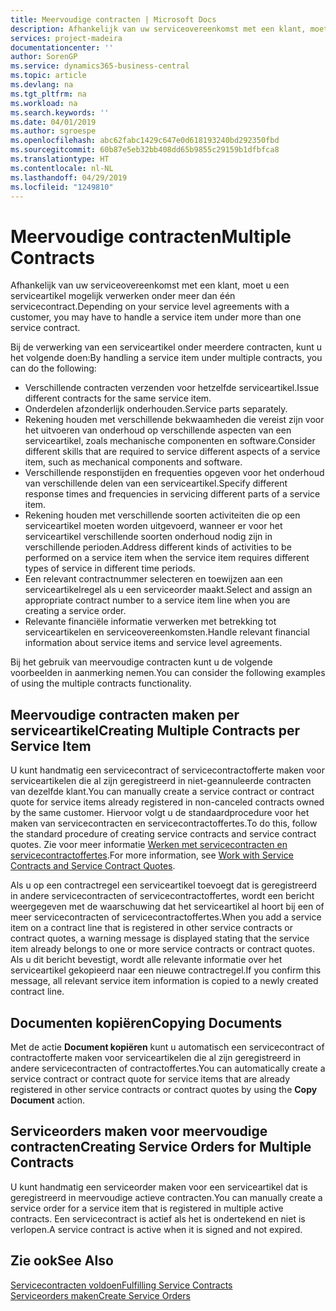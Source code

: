 ```yaml
---
title: Meervoudige contracten | Microsoft Docs
description: Afhankelijk van uw serviceovereenkomst met een klant, moet u een serviceartikel mogelijk verwerken onder meer dan één servicecontract.
services: project-madeira
documentationcenter: ''
author: SorenGP
ms.service: dynamics365-business-central
ms.topic: article
ms.devlang: na
ms.tgt_pltfrm: na
ms.workload: na
ms.search.keywords: ''
ms.date: 04/01/2019
ms.author: sgroespe
ms.openlocfilehash: abc62fabc1429c647e0d618193240bd292350fbd
ms.sourcegitcommit: 60b87e5eb32bb408dd65b9855c29159b1dfbfca8
ms.translationtype: HT
ms.contentlocale: nl-NL
ms.lasthandoff: 04/29/2019
ms.locfileid: "1249810"
---
```

# <a name="multiple-contracts"></a><span data-ttu-id="036d6-103">Meervoudige contracten</span><span class="sxs-lookup"><span data-stu-id="036d6-103">Multiple Contracts</span></span>
<span data-ttu-id="036d6-104">Afhankelijk van uw serviceovereenkomst met een klant, moet u een serviceartikel mogelijk verwerken onder meer dan één servicecontract.</span><span class="sxs-lookup"><span data-stu-id="036d6-104">Depending on your service level agreements with a customer, you may have to handle a service item under more than one service contract.</span></span>  
  
<span data-ttu-id="036d6-105">Bij de verwerking van een serviceartikel onder meerdere contracten, kunt u het volgende doen:</span><span class="sxs-lookup"><span data-stu-id="036d6-105">By handling a service item under multiple contracts, you can do the following:</span></span>  
  
* <span data-ttu-id="036d6-106">Verschillende contracten verzenden voor hetzelfde serviceartikel.</span><span class="sxs-lookup"><span data-stu-id="036d6-106">Issue different contracts for the same service item.</span></span>  
* <span data-ttu-id="036d6-107">Onderdelen afzonderlijk onderhouden.</span><span class="sxs-lookup"><span data-stu-id="036d6-107">Service parts separately.</span></span>  
* <span data-ttu-id="036d6-108">Rekening houden met verschillende bekwaamheden die vereist zijn voor het uitvoeren van onderhoud op verschillende aspecten van een serviceartikel, zoals mechanische componenten en software.</span><span class="sxs-lookup"><span data-stu-id="036d6-108">Consider different skills that are required to service different aspects of a service item, such as mechanical components and software.</span></span>  
* <span data-ttu-id="036d6-109">Verschillende responstijden en frequenties opgeven voor het onderhoud van verschillende delen van een serviceartikel.</span><span class="sxs-lookup"><span data-stu-id="036d6-109">Specify different response times and frequencies in servicing different parts of a service item.</span></span>  
* <span data-ttu-id="036d6-110">Rekening houden met verschillende soorten activiteiten die op een serviceartikel moeten worden uitgevoerd, wanneer er voor het serviceartikel verschillende soorten onderhoud nodig zijn in verschillende perioden.</span><span class="sxs-lookup"><span data-stu-id="036d6-110">Address different kinds of activities to be performed on a service item when the service item requires different types of service in different time periods.</span></span>  
* <span data-ttu-id="036d6-111">Een relevant contractnummer selecteren en toewijzen aan een serviceartikelregel als u een serviceorder maakt.</span><span class="sxs-lookup"><span data-stu-id="036d6-111">Select and assign an appropriate contract number to a service item line when you are creating a service order.</span></span>  
* <span data-ttu-id="036d6-112">Relevante financiële informatie verwerken met betrekking tot serviceartikelen en serviceovereenkomsten.</span><span class="sxs-lookup"><span data-stu-id="036d6-112">Handle relevant financial information about service items and service level agreements.</span></span>  
  
<span data-ttu-id="036d6-113">Bij het gebruik van meervoudige contracten kunt u de volgende voorbeelden in aanmerking nemen.</span><span class="sxs-lookup"><span data-stu-id="036d6-113">You can consider the following examples of using the multiple contracts functionality.</span></span>  
  
## <a name="creating-multiple-contracts-per-service-item"></a><span data-ttu-id="036d6-114">Meervoudige contracten maken per serviceartikel</span><span class="sxs-lookup"><span data-stu-id="036d6-114">Creating Multiple Contracts per Service Item</span></span>  
<span data-ttu-id="036d6-115">U kunt handmatig een servicecontract of servicecontractofferte maken voor serviceartikelen die al zijn geregistreerd in niet-geannuleerde contracten van dezelfde klant.</span><span class="sxs-lookup"><span data-stu-id="036d6-115">You can manually create a service contract or contract quote for service items already registered in non-canceled contracts owned by the same customer.</span></span> <span data-ttu-id="036d6-116">Hiervoor volgt u de standaardprocedure voor het maken van servicecontracten en servicecontractoffertes.</span><span class="sxs-lookup"><span data-stu-id="036d6-116">To do this, follow the standard procedure of creating service contracts and service contract quotes.</span></span> <span data-ttu-id="036d6-117">Zie voor meer informatie [Werken met servicecontracten en servicecontractoffertes](service-how-to-create-service-contracts-and-service-contract-quotes.md).</span><span class="sxs-lookup"><span data-stu-id="036d6-117">For more information, see [Work with Service Contracts and Service Contract Quotes](service-how-to-create-service-contracts-and-service-contract-quotes.md).</span></span>  
  
<span data-ttu-id="036d6-118">Als u op een contractregel een serviceartikel toevoegt dat is geregistreerd in andere servicecontracten of servicecontractoffertes, wordt een bericht weergegeven met de waarschuwing dat het serviceartikel al hoort bij een of meer servicecontracten of servicecontractoffertes.</span><span class="sxs-lookup"><span data-stu-id="036d6-118">When you add a service item on a contract line that is registered in other service contracts or contract quotes, a warning message is displayed stating that the service item already belongs to one or more service contracts or contract quotes.</span></span> <span data-ttu-id="036d6-119">Als u dit bericht bevestigt, wordt alle relevante informatie over het serviceartikel gekopieerd naar een nieuwe contractregel.</span><span class="sxs-lookup"><span data-stu-id="036d6-119">If you confirm this message, all relevant service item information is copied to a newly created contract line.</span></span>  
  
## <a name="copying-documents"></a><span data-ttu-id="036d6-120">Documenten kopiëren</span><span class="sxs-lookup"><span data-stu-id="036d6-120">Copying Documents</span></span>  
<span data-ttu-id="036d6-121">Met de actie **Document kopiëren** kunt u automatisch een servicecontract of contractofferte maken voor serviceartikelen die al zijn geregistreerd in andere servicecontracten of contractoffertes.</span><span class="sxs-lookup"><span data-stu-id="036d6-121">You can automatically create a service contract or contract quote for service items that are already registered in other service contracts or contract quotes by using the **Copy Document** action.</span></span>  
  
## <a name="creating-service-orders-for-multiple-contracts"></a><span data-ttu-id="036d6-122">Serviceorders maken voor meervoudige contracten</span><span class="sxs-lookup"><span data-stu-id="036d6-122">Creating Service Orders for Multiple Contracts</span></span>  
<span data-ttu-id="036d6-123">U kunt handmatig een serviceorder maken voor een serviceartikel dat is geregistreerd in meervoudige actieve contracten.</span><span class="sxs-lookup"><span data-stu-id="036d6-123">You can manually create a service order for a service item that is registered in multiple active contracts.</span></span> <span data-ttu-id="036d6-124">Een servicecontract is actief als het is ondertekend en niet is verlopen.</span><span class="sxs-lookup"><span data-stu-id="036d6-124">A service contract is active when it is signed and not expired.</span></span>  
  
## <a name="see-also"></a><span data-ttu-id="036d6-125">Zie ook</span><span class="sxs-lookup"><span data-stu-id="036d6-125">See Also</span></span>  
[<span data-ttu-id="036d6-126">Servicecontracten voldoen</span><span class="sxs-lookup"><span data-stu-id="036d6-126">Fulfilling Service Contracts</span></span>](service-fulfill-service-contracts.md)  
[<span data-ttu-id="036d6-127">Serviceorders maken</span><span class="sxs-lookup"><span data-stu-id="036d6-127">Create Service Orders</span></span>](service-how-to-create-service-orders.md)  
